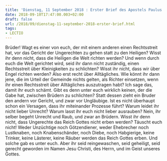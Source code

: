 ```yaml
---
title: 'Dienstag, 11 September 2018 : Erster Brief des Apostels Paulus an die Korinther 6,1-11.'
date: 2018-09-10T17:47:00.003+02:00
draft: false
url: /2018/09/dienstag-11-september-2018-erster-brief.html
tags: 
- LECTIO
---
```


Brüder! Wagt es einer von euch, der mit einem anderen einen Rechtsstreit hat, vor das Gericht der Ungerechten zu gehen statt zu den Heiligen? Wisst ihr denn nicht, dass die Heiligen die Welt richten werden? Und wenn durch euch die Welt gerichtet wird, seid ihr dann nicht zuständig, einen Rechtsstreit über Kleinigkeiten zu schlichten? Wisst ihr nicht, dass wir über Engel richten werden? Also erst recht über Alltägliches. Wie könnt ihr dann jene, die im Urteil der Gemeinde nichts gelten, als Richter einsetzen, wenn ihr einen Rechtsstreit über Alltägliches auszutragen habt? Ich sage das, damit ihr euch schämt. Gibt es denn unter euch wirklich keinen, der die Gabe hat, zwischen Brüdern zu schlichten? Statt dessen zieht ein Bruder den andern vor Gericht, und zwar vor Ungläubige. Ist es nicht überhaupt schon ein Versagen, dass ihr miteinander Prozesse führt? Warum leidet ihr nicht lieber Unrecht? Warum lasst ihr euch nicht lieber ausrauben? Nein, ihr selber begeht Unrecht und Raub, und zwar an Brüdern. Wisst ihr denn nicht, dass Ungerechte das Reich Gottes nicht erben werden? Täuscht euch nicht! Weder Unzüchtige noch Götzendiener, weder Ehebrecher noch Lustknaben, noch Knabenschänder, noch Diebe, noch Habgierige, keine Trinker, keine Lästerer, keine Räuber werden das Reich Gottes erben. Und solche gab es unter euch. Aber ihr seid reingewaschen, seid geheiligt, seid gerecht geworden im Namen Jesu Christi, des Herrn, und im Geist unseres Gottes.